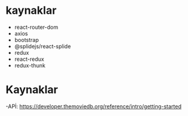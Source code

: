 # kaynaklar

- react-router-dom
- axios
- bootstrap 
- @splidejs/react-splide
- redux
- react-redux
- redux-thunk 

# Kaynaklar 

-APİ: https://developer.themoviedb.org/reference/intro/getting-started